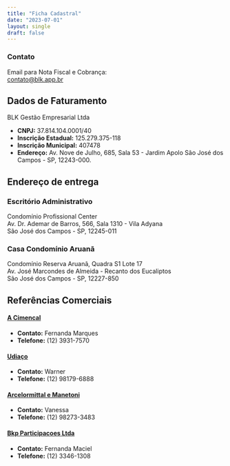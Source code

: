 ```yaml
---
title: "Ficha Cadastral"
date: "2023-07-01"
layout: single
draft: false
---
```

### Contato

Email para Nota Fiscal e Cobrança:\
[contato@blk.app.br](mailto:contato@blk.app.br)


## Dados de Faturamento

BLK Gestão Empresarial Ltda

- **CNPJ:** 37.814.104.0001/40
- **Inscrição Estadual:** 125.279.375-118
- **Inscrição Municipal:** 407478
- **Endereço:** Av. Nove de Julho, 685, Sala 53 - Jardim Apolo São José dos Campos - SP, 12243-000.

## Endereço de entrega

### Escritório Administrativo
Condomínio Profissional Center \
Av. Dr. Ademar de Barros, 566, Sala 1310 - Vila Adyana\
São José dos Campos - SP, 12245-011

### Casa Condomínio Aruanã
Condomínio Reserva Aruanã, Quadra S1 Lote 17\
Av. José Marcondes de Almeida - Recanto dos Eucaliptos\
São José dos Campos - SP, 12227-850

## Referências Comerciais

#### [A Cimencal](https://www.google.com/maps/place/Cimencal/@-23.2157307,-45.8823976,15z/data=!4m2!3m1!1s0x0:0x8a7c2e8a9d48b27c)
- **Contato:** Fernanda Marques 
- **Telefone:** (12) 3931-7570

#### [Udiaço](https://udiaco.com.br/)
- **Contato:** Warner
- **Telefone:** (12) 98179-6888

#### [Arcelormittal e Manetoni](https://www.manetoni.com.br/)
- **Contato:** Vanessa
- **Telefone:** (12) 98273-3483

#### [Bkp Participacoes Ltda](http://www.bkppar.com.br/)
- **Contato:** Fernanda Maciel
- **Telefone:** (12) 3346-1308

